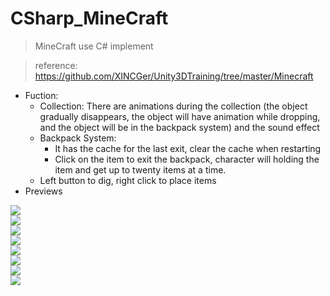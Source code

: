 # CSharp_MineCraft
 > MineCraft use C# implement 
 
 > reference: https://github.com/XINCGer/Unity3DTraining/tree/master/Minecraft
* Fuction:
  * Collection: There are animations during the collection (the object gradually disappears, the object will have
  animation while dropping, and the object will be in the backpack system) and the sound effect
  * Backpack System:  
    * It has the cache for the last exit, clear the cache when restarting
    * Click on the item to exit the backpack, character  will holding the item and get up to twenty items at a time.
  * Left button to dig, right click to place items
* Previews

![](https://github.com/agno3xzy/CSharp_MineCraft/tree/finalversion/Previews/preview1.png)  
![](https://github.com/agno3xzy/CSharp_MineCraft/tree/finalversion/Previews/preview2.png)  
![](https://github.com/agno3xzy/CSharp_MineCraft/tree/finalversion/Previews/preview3.png)  
![](https://github.com/agno3xzy/CSharp_MineCraft/tree/finalversion/Previews/preview4.png)  
![](https://github.com/agno3xzy/CSharp_MineCraft/tree/finalversion/Previews/preview5.png)  
![](https://github.com/agno3xzy/CSharp_MineCraft/tree/finalversion/Previews/preview6.png)  
![](https://github.com/agno3xzy/CSharp_MineCraft/tree/finalversion/Previews/preview7.png)  
![](https://github.com/agno3xzy/CSharp_MineCraft/tree/finalversion/Previews/preview8.png)  
